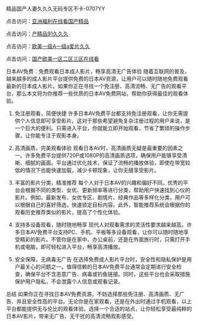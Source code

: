 精品国产人妻久久久无码专区不卡-0707YY

点击访问：<a href="https://rtj-3zo.pages.dev/">亚洲福利在线看国产精品</a>

点击访问：<a href="https://vassv.pages.dev/">产精品91久久久</a>

点击访问：<a href="https://gsd-agv.pages.dev/">欧美一级A一级a爱片久久</a>

点击访问：<a href="https://gda-c7m.pages.dev/">国产欧美一区二区三区在线看</a>

日本AV免费：免费观看日本成人影片，畅享高清无广告体验
随着互联网的普及，越来越多的成人影片平台提供免费的日本AV资源，让用户可以随时随地免费观看最新的日本成人影片。如果你正在寻找一个免注册、高清流畅、无广告的观看平台，那么本文将为你推荐一些优质的日本AV免费网站，帮助你获得最佳的观看体验。

1. 免注册观看，简便快捷
许多日本AV免费平台都支持免注册观看，让你无需提供个人信息即可享受影片。这对于那些希望避免复杂注册过程的用户来说，是一个巨大的便利。只需进入平台，你就能立即开始观看，节省了繁琐的操作步骤，让你能专注于观影本身。

2. 高清画质，完美观看体验
观看日本AV时，高清画质无疑是最重要的因素之一。许多免费平台提供720P或1080P的高清画质选项，确保用户能够享受清晰、细腻的画面。平台通过优化技术，保证了流畅的播放体验，即使在带宽较低的情况下也能快速加载，减少卡顿现象，让你无缝享受影片。

3. 丰富的影片分类，精准推荐
每个人对于日本AV的兴趣和偏好不同。优秀的平台会根据不同的类型、女优、更新频率等进行分类，帮助用户快速找到心仪的影片。例如，最新发布、女优专区、剧情片、经典作品等多样化分类，用户可以根据自己的喜好筛选，快速锁定目标内容。此外，智能推荐系统会根据你的观看历史推荐类似的影片，提高了个性化体验。

4. 支持多设备观看，随时随地畅享
现代人对观看需求的灵活性要求越来越高。许多日本AV免费平台支持PC、手机、平板等多设备观看，让你可以随时随地享受精彩的影片。不管你是在家中、办公桌前，还是在外面旅行时，只需打开手机或电脑，即可轻松进入平台，畅享高清播放。

5. 安全保障，无病毒无广告
在选择免费成人影片平台时，安全性和隐私保护是用户最关心的问题之一。值得信赖的日本AV免费平台通常会定期进行安全检查，确保平台不含恶意广告、病毒或钓鱼链接。同时，这些平台也会采取措施保护用户隐私，不会泄露个人信息或观看记录。

总结
如果你正在寻找日本AV免费资源，不妨选择那些免注册、高清画质、无广告、并且安全性高的平台。无论你是在家观看，还是在外出时通过手机观看，以上平台都能提供无与伦比的观看体验。选择一个合适的站点，让你轻松享受最纯粹的日本AV影片，带来无广告、无干扰的高清流畅观影感受。

<span style="display:none;">[Canonical link]( https://github.com/nie20250707/nie14 ）</span>
